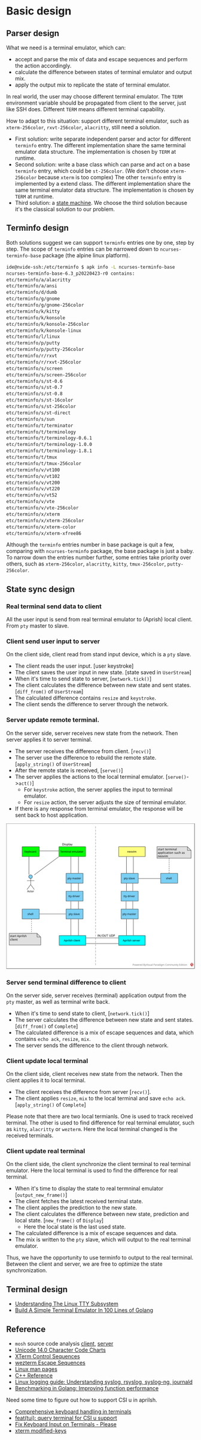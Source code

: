 # Basic design

## Parser design

What we need is a terminal emulator, which can:

- accept and parse the mix of data and escape sequences and perform the action accordingly.
- calculate the difference between states of terminal emulator and output mix.
- apply the output mix to replicate the state of terminal emulator.

In real world, the user may choose different terminal emulator. The `TERM` environment variable should be propagated from client to the server, just like SSH does. Different `TERM` means different terminal capability.

How to adapt to this situation: support different terminal emulator, such as `xterm-256color`,
`rxvt-256color`, `alacritty`, still need a solution.

- First solution: write separate independent parser and actor for different `terminfo` entry. The different implementation share the same terminal emulator data structure. The implementation is chosen by `TERM` at runtime.
- Second solution: write a base class which can parse and act on a base `terminfo` entry, which could be `st-256color`. (We don't choose `xterm-256color` because `xterm` is too complex) The other `terminfo` entry is implemented by a extend class. The different implementation share the same terminal emulator data structure. The implementation is chosen by `TERM` at runtime.
- Third solution: a [state machine](https://vt100.net/emu/dec_ansi_parser). We choose the third solution because it's the classical solution to our problem.

## Terminfo design

Both solutions suggest we can support `terminfo` entries one by one, step by step. The scope of `terminfo` entries can be narrowed down to `ncurses-terminfo-base` package (the alpine linux platform).

```sh
ide@nvide-ssh:/etc/terminfo $ apk info -L ncurses-terminfo-base
ncurses-terminfo-base-6.3_p20220423-r0 contains:
etc/terminfo/a/alacritty
etc/terminfo/a/ansi
etc/terminfo/d/dumb
etc/terminfo/g/gnome
etc/terminfo/g/gnome-256color
etc/terminfo/k/kitty
etc/terminfo/k/konsole
etc/terminfo/k/konsole-256color
etc/terminfo/k/konsole-linux
etc/terminfo/l/linux
etc/terminfo/p/putty
etc/terminfo/p/putty-256color
etc/terminfo/r/rxvt
etc/terminfo/r/rxvt-256color
etc/terminfo/s/screen
etc/terminfo/s/screen-256color
etc/terminfo/s/st-0.6
etc/terminfo/s/st-0.7
etc/terminfo/s/st-0.8
etc/terminfo/s/st-16color
etc/terminfo/s/st-256color
etc/terminfo/s/st-direct
etc/terminfo/s/sun
etc/terminfo/t/terminator
etc/terminfo/t/terminology
etc/terminfo/t/terminology-0.6.1
etc/terminfo/t/terminology-1.0.0
etc/terminfo/t/terminology-1.8.1
etc/terminfo/t/tmux
etc/terminfo/t/tmux-256color
etc/terminfo/v/vt100
etc/terminfo/v/vt102
etc/terminfo/v/vt200
etc/terminfo/v/vt220
etc/terminfo/v/vt52
etc/terminfo/v/vte
etc/terminfo/v/vte-256color
etc/terminfo/x/xterm
etc/terminfo/x/xterm-256color
etc/terminfo/x/xterm-color
etc/terminfo/x/xterm-xfree86
```

Although the `terminfo` entries number in base package is quit a few, comparing with `ncurses-terminfo` package, the base package is just a baby. To narrow down the entries number further, some entries take priority over others, such as `xterm-256color`, `alacritty`, `kitty`, `tmux-256color`, `putty-256color`.

## State sync design

### Real terminal send data to client

All the user input is send from real terminal emulator to (Aprish) local client. From `pty` master to slave.

### Client send user input to server

On the client side, client read from stand input device, which is a `pty` slave.

- The client reads the user input. [user keystroke]
- The client saves the user input in new state. [state saved in `UserStream`]
- When it's time to send state to server, [`network.tick()`]
- The client calculates the difference between new state and sent states. [`diff_from()` of `UserStream`]
- The calculated difference contains `resize` and `keystroke`.
- The client sends the difference to server through the network.

### Server update remote terminal.

On the server side, server receives new state from the network. Then server applies it to server terminal.

- The server receives the difference from client. [`recv()`]
- The server use the difference to rebuild the remote state. [`apply_string()` of `UserStream`]
- After the remote state is received, [`serve()`]
- The server applies the actions to the local terminal emulator. [`serve()`->`act()`]
  - For `keystroke` action, the server applies the input to terminal emulator.
  - For `resize` action, the server adjusts the size of terminal emulator.
- If there is any response from terminal emulator, the response will be sent back to host application.

![aprilsh.svg](../img/aprilsh.svg)

### Server send terminal difference to client

On the server side, server receives (terminal) application output from the `pty` master, as well as terminal write back.

- When it's time to send state to client, [`network.tick()`]
- The server calculates the difference between new state and sent states. [`diff_from()` of `Complete`]
- The calculated difference is a mix of escape sequences and data, which contains `echo ack`, `resize`, `mix`.
- The server sends the difference to the client through network.

### Client update local terminal

On the client side, client receives new state from the network. Then the client applies it to local terminal.

- The client receives the difference from server [`recv()`].
- The client applies `resize`, `mix` to the local terminal and save `echo ack`. [`apply_string()` of `Complete`]

Please note that there are two local termianls. One is used to track received terminal. The other is used to find difference for real terminal emulator, such as `kitty`, `alacritty` or `wezterm`. Here the local terminal changed is the received terminals.

### Client update real terminal

On the client side, the client synchronize the client terminal to real terminal emulator. Here the local terminal is used to find the difference for real terminal.

- When it's time to display the state to real termninal emulator [`output_new_frame()`]
- The client fetches the latest received terminal state.
- The client applies the prediction to the new state.
- The client calculates the difference between new state, prediction and local state. [`new_frame()` of `Display`]
  - Here the local state is the last used state.
- The calculated difference is a mix of escape sequences and data.
- The mix is written to the `pty` slave, which will output to the real terminal emulator.

Thus, we have the opportunity to use terminfo to output to the real terminal. Between the client and server, we are free to optimize the state synchronization.

## Terminal design

- [Understanding The Linux TTY Subsystem](https://ishuah.com/2021/02/04/understanding-the-linux-tty-subsystem/)
- [Build A Simple Terminal Emulator In 100 Lines of Golang](https://ishuah.com/2021/03/10/build-a-terminal-emulator-in-100-lines-of-go/)

## Reference

- `mosh` source code analysis [client](https://github.com/ericwq/examples/blob/main/tty/client.md), [server](https://github.com/ericwq/examples/blob/main/tty/server.md)
- [Unicode 14.0 Character Code Charts](http://www.unicode.org/charts/)
- [XTerm Control Sequences](https://invisible-island.net/xterm/ctlseqs/ctlseqs.html)
- [wezterm Escape Sequences](https://wezfurlong.org/wezterm/escape-sequences.html)
- [Linux man pages](https://linux.die.net/man/)
- [C++ Reference](http://www.cplusplus.com/reference/)
- [Linux logging guide: Understanding syslog, rsyslog, syslog-ng, journald](https://ikshitij.com/linux-logging-guide)
- [Benchmarking in Golang: Improving function performance](https://blog.logrocket.com/benchmarking-golang-improve-function-performance/)

Need some time to figure out how to support CSI u in aprilsh.

- [Comprehensive keyboard handling in terminals](https://sw.kovidgoyal.net/kitty/keyboard-protocol/#functional-key-definitions)
- [feat(tui): query terminal for CSI u support](https://github.com/neovim/neovim/pull/18181)
- [Fix Keyboard Input on Terminals - Please](https://www.leonerd.org.uk/hacks/fixterms/)
- [xterm modified-keys](https://invisible-island.net/xterm/modified-keys.html)
